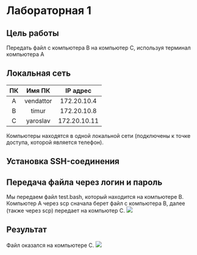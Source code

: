 # Лабораторная 1
## Цель работы
Передать файл с компьютера B на компьютер C, используя терминал компьютера А
## Локальная сеть
| ПК | Имя ПК | IP адрес |
| :---------: | :---------: | :---------: |
| A | vendattor | 172.20.10.4 |
| B | timur | 172.20.10.8 |
| C | yaroslav | 172.20.10.11 |


Компьютеры находятся в одной локальной сети (подключены к точке доступа, которой является телефон).
## Установка SSH-соединения

## Передача файла через логин и пароль
Мы передаем файл test.bash, который находится на компьютере В.
Компьютер А через scp сначала берет файл с компьютера В, далее (также через scp) передает на компьютер С.
<image src="/lab_1/photo_2023-11-07_20-59-18.jpg">
## Результат
Файл оказался на компьютере C.
<image src="/lab_1/photo_2023-11-07_20-59-19.jpg">
